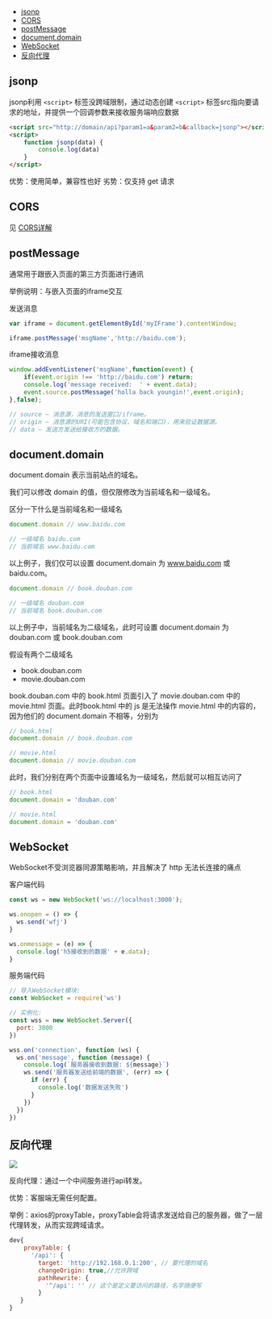- [jsonp](#jsonp)
- [CORS](#cors)
- [postMessage](#postmessage)
- [document.domain](#documentdomain)
- [WebSocket](#websocket)
- [反向代理](#反向代理)
## jsonp

jsonp利用 `<script>` 标签没跨域限制，通过动态创建 `<script>` 标签src指向要请求的地址，并提供一个回调参数来接收服务端响应数据

```html
<script src="http://domain/api?param1=a&param2=b&callback=jsonp"></script>
<script>
    function jsonp(data) {
    	console.log(data)
	}
</script>
```

优势：使用简单，兼容性也好
劣势：仅支持 get 请求

## CORS

见 [CORS详解](https://github.com/wenfujie/document-library/blob/master/articles/%E9%9D%A2%E8%AF%95%E7%9F%A5%E8%AF%86/%E8%B7%A8%E5%9F%9F%E8%B5%84%E6%BA%90%E5%85%B1%E4%BA%ABcors%E8%AF%A6%E8%A7%A3.md)

## postMessage
通常用于跟嵌入页面的第三方页面进行通讯

举例说明：与嵌入页面的iframe交互

发送消息
```javascript
var iframe = document.getElementById('myIFrame').contentWindow;

iframe.postMessage('msgName','http://baidu.com'); 
```

iframe接收消息
```javascript
window.addEventListener('msgName',function(event) {
	if(event.origin !== 'http://baidu.com') return;
	console.log('message received:  ' + event.data);
	event.source.postMessage('holla back youngin!',event.origin);
},false);

// source – 消息源，消息的发送窗口/iframe。
// origin – 消息源的URI(可能包含协议、域名和端口)，用来验证数据源。
// data – 发送方发送给接收方的数据。
```

## document.domain
document.domain 表示当前站点的域名。

我们可以修改 domain 的值，但仅限修改为当前域名和一级域名。

区分一下什么是当前域名和一级域名

```javascript
document.domain // www.baidu.com

// 一级域名 baidu.com
// 当前域名 www.baidu.com
```

以上例子，我们仅可以设置 document.domain 为 www.baidu.com 或 baidu.com。

```javascript
document.domain // book.douban.com

// 一级域名 douban.com
// 当前域名 book.douban.com
```
以上例子中，当前域名为二级域名，此时可设置 document.domain 为 douban.com 或 book.douban.com

假设有两个二级域名

- book.douban.com
- movie.douban.com

book.douban.com 中的 book.html 页面引入了 movie.douban.com 中的 movie.html 页面。此时book.html 中的 js 是无法操作 movie.html 中的内容的，因为他们的 document.domain 不相等，分别为

```javascript
// book.html
document.domain // book.douban.com
```

```javascript
// movie.html
document.domain // movie.douban.com
```

此时，我们分别在两个页面中设置域名为一级域名，然后就可以相互访问了
```javascript
// book.html
document.domain = 'douban.com'
```

```javascript
// movie.html
document.domain = 'douban.com'
```


## WebSocket

WebSocket不受浏览器同源策略影响，并且解决了 http 无法长连接的痛点

客户端代码
```javascript
const ws = new WebSocket('ws://localhost:3000');

ws.onopen = () => {
  ws.send('wfj')
}

ws.onmessage = (e) => {
  console.log('h5接收到的数据' + e.data);
}
```
服务端代码

```javascript
// 导入WebSocket模块:
const WebSocket = require('ws')

// 实例化:
const wss = new WebSocket.Server({
  port: 3000
})

wss.on('connection', function (ws) {
  ws.on('message', function (message) {
    console.log(`服务器接收到数据: ${message}`)
    ws.send('服务器发送给前端的数据', (err) => {
      if (err) {
        console.log('数据发送失败')
      }
    })
  })
})
```

## 反向代理

![](https://user-gold-cdn.xitu.io/2019/12/28/16f4d159cd179011?imageView2/0/w/1280/h/960/format/webp/ignore-error/1)

反向代理：通过一个中间服务进行api转发。

优势：客服端无需任何配置。

举例：axios的proxyTable，proxyTable会将请求发送给自己的服务器，做了一层代理转发，从而实现跨域请求。

```js
dev{
	proxyTable: {
      '/api': {
        target: 'http://192.168.0.1:200', // 要代理的域名
        changeOrigin: true,//允许跨域
        pathRewrite: {
          '^/api': '' // 这个是定义要访问的路径，名字随便写
        }
   }
}
```